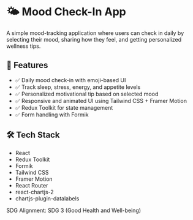 # 🌤️ Mood Check-In App

A simple mood-tracking application where users can check in daily by selecting their mood, sharing how they feel, and getting personalized wellness tips.

## 🚀 Features

- ✅ Daily mood check-in with emoji-based UI
- ✅ Track sleep, stress, energy, and appetite levels
- ✅ Personalized motivational tip based on selected mood
- ✅ Responsive and animated UI using Tailwind CSS + Framer Motion
- ✅ Redux Toolkit for state management
- ✅ Form handling with Formik


## 🛠️ Tech Stack

- React
- Redux Toolkit
- Formik
- Tailwind CSS
- Framer Motion
- React Router
- react-chartjs-2
- chartjs-plugin-datalabels


SDG Alignment:
SDG 3 (Good Health and Well-being)
